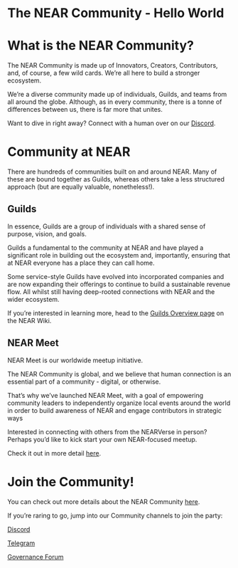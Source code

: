 # The NEAR Community - Hello World


# What is the NEAR Community?

The NEAR Community is made up of Innovators, Creators, Contributors, and, of course, a few wild cards. We’re all here to build a stronger ecosystem.

We’re a diverse community made up of individuals, Guilds, and teams from all around the globe. Although, as in every community, there is a tonne of differences between us, there is far more that unites.

Want to dive in right away? Connect with a human over on our [Discord](https://discord.gg/XxveWn6bQT).


# Community at NEAR

There are hundreds of communities built on and around NEAR. Many of these are bound together as Guilds, whereas others take a less structured approach (but are equally valuable, nonetheless!).


## Guilds

In essence, Guilds are a group of individuals with a shared sense of purpose, vision, and goals. 

Guilds a fundamental to the community at NEAR and have played a significant role in building out the ecosystem and, importantly, ensuring that at NEAR everyone has a place they can call home.

Some service-style Guilds have evolved into incorporated companies and are now expanding their offerings to continue to build a sustainable revenue flow. All whilst still having deep-rooted connections with NEAR and the wider ecosystem.

If you’re interested in learning more, head to the [Guilds Overview page](https://wiki.near.org/community/guild-overview) on the NEAR Wiki.

## NEAR Meet

NEAR Meet is our worldwide meetup initiative.

The NEAR Community is global, and we believe that human connection is an essential part of a community - digital, or otherwise.

That’s why we’ve launched NEAR Meet, with a goal of empowering community leaders to independently organize local events around the world in order to build awareness of NEAR and engage contributors in strategic ways

Interested in connecting with others from the NEARVerse in person? Perhaps you’d like to kick start your own NEAR-focused meetup.

Check it out in more detail [here](https://wiki.near.org/community/events).


# Join the Community!

You can check out more details about the NEAR Community [here](https://near.org/community/).

If you’re raring to go, jump into our Community channels to join the party:

[Discord](https://near.chat/)

[Telegram](https://t.me/cryptonear)

[Governance Forum](https://gov.near.org/)
